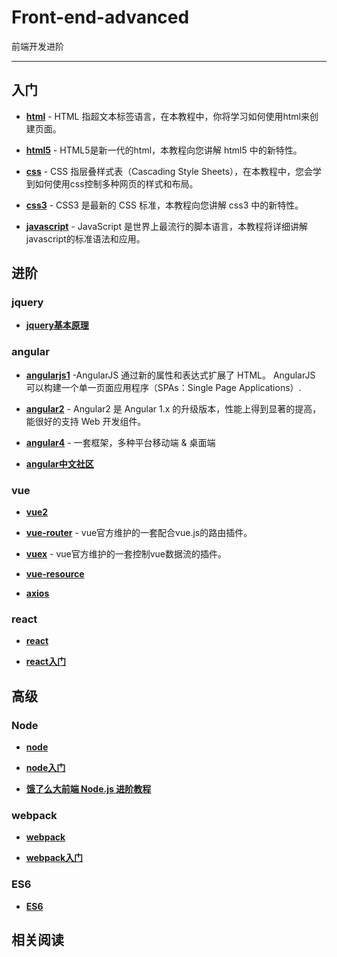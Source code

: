 # Front-end-advanced
前端开发进阶

-------------------------------------

## 入门

* **[html](http://www.w3school.com.cn/html/index.asp)** - HTML 指超文本标签语言，在本教程中，你将学习如何使用html来创建页面。

* **[html5](http://www.w3school.com.cn/html5/index.asp)** - HTML5是新一代的html，本教程向您讲解 html5 中的新特性。

* **[css](http://www.w3school.com.cn/css/index.asp)** - CSS 指层叠样式表（Cascading Style Sheets），在本教程中，您会学到如何使用css控制多种网页的样式和布局。

* **[css3](http://www.w3school.com.cn/css3/index.asp)** - CSS3 是最新的 CSS 标准，本教程向您讲解 css3 中的新特性。

* **[javascript](http://www.w3school.com.cn/b.asp)** - JavaScript 是世界上最流行的脚本语言，本教程将详细讲解javascript的标准语法和应用。

## 进阶
### jquery
* **[jquery基本原理](http://docs.huihoo.com/jquery/jquery-fundamentals/zh-cn/index.html)**

### angular
* **[angularjs1](http://www.runoob.com/angularjs/angularjs-tutorial.html)**  -AngularJS 通过新的属性和表达式扩展了 HTML。
AngularJS 可以构建一个单一页面应用程序（SPAs：Single Page Applications）.

* **[angular2](http://www.runoob.com/angularjs2/angularjs2-tutorial.html)**  - Angular2 是 Angular 1.x 的升级版本，性能上得到显著的提高，能很好的支持 Web 开发组件。

* **[angular4](https://angular.cn/)** - 一套框架，多种平台移动端 & 桌面端

* **[angular中文社区](http://www.angularjs.cn/)**

### vue
* **[vue2](https://cn.vuejs.org/v2/guide/)**

* **[vue-router](https://router.vuejs.org/zh-cn/)** - vue官方维护的一套配合vue.js的路由插件。

* **[vuex](https://vuex.vuejs.org/zh-cn/)** - vue官方维护的一套控制vue数据流的插件。

* **[vue-resource](https://github.com/pagekit/vue-resource)**

* **[axios](https://github.com/axios/axios)**

### react
* **[react](https://reactjs.org/tutorial/tutorial.html)**

* **[react入门](http://www.ruanyifeng.com/blog/2015/03/react.html)**

## 高级

### Node
* **[node](http://www.runoob.com/nodejs/nodejs-tutorial.html)**

* **[node入门](http://www.runoob.com/nodejs/nodejs-tutorial.html)**

* **[饿了么大前端 Node.js 进阶教程](http://cnodejs.org/topic/58ad76db7872ea0864fedfcc)**


### webpack
* **[webpack](https://doc.webpack-china.org/)**

* **[webpack入门](https://segmentfault.com/a/1190000006178770)**

### ES6
* **[ES6](http://es6.ruanyifeng.com/)**

## 相关阅读

